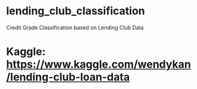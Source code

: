 # lending_club_classification
Credit Grade Classification based on Lending Club Data

# Kaggle: https://www.kaggle.com/wendykan/lending-club-loan-data
